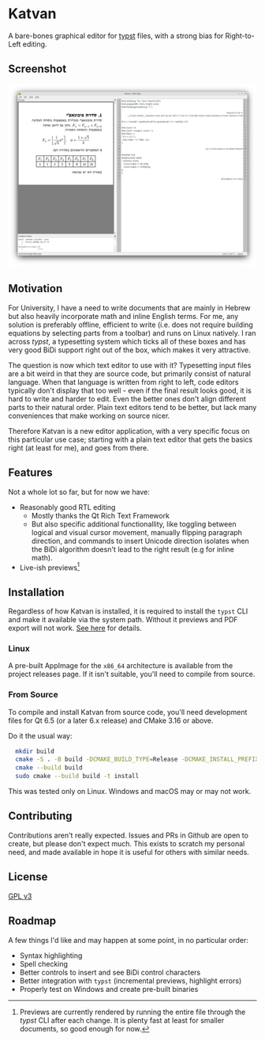 # Katvan

A bare-bones graphical editor for [typst](https://github.com/typst/typst) files, with a strong bias for Right-to-Left editing.

## Screenshot

![App Screenshot](.github/assets/screenshot.png)

## Motivation

For University, I have a need to write documents that are mainly in Hebrew but also heavily incorporate math and inline English terms. For me, any solution is preferably offline, efficient to write (i.e. does not require building equations by selecting parts from a toolbar) and runs on Linux natively. I ran across _typst_, a typesetting system which ticks all of these boxes and has very good BiDi support right out of the box, which makes it very attractive.

The question is now which text editor to use with it? Typesetting input files are a bit weird in that they are source code, but primarily consist of natural language. When that language is written from right to left, code editors typically don't display that too well - even if the final result looks good, it is hard to write and harder to edit. Even the better ones don't align different parts to their natural order. Plain text editors tend to be better, but lack many conveniences that make working on source nicer.

Therefore Katvan is a new editor application, with a very specific focus on this particular use case; starting with a plain text editor that gets the basics right (at least for me), and goes from there.

## Features

Not a whole lot so far, but for now we have:
- Reasonably good RTL editing
    - Mostly thanks the Qt Rich Text Framework
    - But also specific additional functionallity, like toggling between logical and visual cursor movement, manually flipping paragraph direction, and commands to insert Unicode direction isolates when the BiDi algorithm doesn't lead to the right result (e.g for inline math).
- Live-ish previews[^1]

[^1]: Previews are currently rendered by running the entire file through the _typst_ CLI after each change. It is plenty fast at least for smaller documents, so good enough for now.

## Installation

Regardless of how Katvan is installed, it is required to install the `typst` CLI and make it available via the system path. Without it previews and PDF export will not work. [See here](https://github.com/typst/typst#installation) for details.

### Linux

A pre-built AppImage for the `x86_64` architecture is available from the project releases page. If it isn't suitable, you'll need to compile from source.

### From Source

To compile and install Katvan from source code, you'll need development files for Qt 6.5 (or a later 6.x release) and CMake 3.16 or above.

Do it the usual way:

```bash
  mkdir build
  cmake -S . -B build -DCMAKE_BUILD_TYPE=Release -DCMAKE_INSTALL_PREFIX=/usr/local
  cmake --build build
  sudo cmake --build build -t install
```

This was tested only on Linux. Windows and macOS may or may not work.

## Contributing

Contributions aren't really expected. Issues and PRs in Github are open to create, but please don't expect much. This exists to scratch my personal need, and made available in hope it is useful for others with similar needs.

## License

[GPL v3](https://choosealicense.com/licenses/gpl-3.0/)

## Roadmap

A few things I'd like and may happen at some point, in no particular order:

- Syntax highlighting
- Spell checking
- Better controls to insert and see BiDi control characters
- Better integration with `typst` (incremental previews, highlight errors)
- Properly test on Windows and create pre-built binaries
